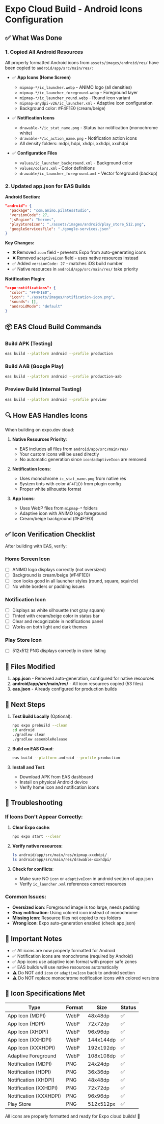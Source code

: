 # Expo Cloud Build - Android Icons Configuration

## ✅ What Was Done

### 1. **Copied All Android Resources**
All properly formatted Android icons from `assets/images/android/res/` have been copied to `android/app/src/main/res/`:

- ✅ **App Icons (Home Screen)**
  - `mipmap-*/ic_launcher.webp` - ANIMO logo (all densities)
  - `mipmap-*/ic_launcher_foreground.webp` - Foreground layer
  - `mipmap-*/ic_launcher_round.webp` - Round icon variant
  - `mipmap-anydpi-v26/ic_launcher.xml` - Adaptive icon configuration
  - Background color: #F4F1E0 (cream/beige)

- ✅ **Notification Icons**
  - `drawable-*/ic_stat_name.png` - Status bar notification (monochrome white)
  - `drawable-*/ic_action_name.png` - Notification action icons
  - All density folders: mdpi, hdpi, xhdpi, xxhdpi, xxxhdpi

- ✅ **Configuration Files**
  - `values/ic_launcher_background.xml` - Background color
  - `values/colors.xml` - Color definitions
  - `drawable/ic_launcher_foreground.xml` - Vector foreground (backup)

### 2. **Updated app.json for EAS Builds**

**Android Section:**
```json
"android": {
  "package": "com.animo.pilatesstudio",
  "versionCode": 27,
  "jsEngine": "hermes",
  "playStoreIcon": "./assets/images/android/play_store_512.png",
  "googleServicesFile": "./google-services.json"
}
```

**Key Changes:**
- ❌ Removed `icon` field - prevents Expo from auto-generating icons
- ❌ Removed `adaptiveIcon` field - uses native resources instead
- ✅ Added `versionCode: 27` - matches iOS build number
- ✅ Native resources in `android/app/src/main/res/` take priority

**Notification Plugin:**
```json
"expo-notifications": {
  "color": "#F4F1E0",
  "icon": "./assets/images/notification-icon.png",
  "sounds": [],
  "androidMode": "default"
}
```

## 📦 EAS Cloud Build Commands

### Build APK (Testing)
```bash
eas build --platform android --profile production
```

### Build AAB (Google Play)
```bash
eas build --platform android --profile production-aab
```

### Preview Build (Internal Testing)
```bash
eas build --platform android --profile preview
```

## 🔍 How EAS Handles Icons

When building on expo.dev cloud:

1. **Native Resources Priority**: 
   - EAS includes all files from `android/app/src/main/res/`
   - Your custom icons will be used directly
   - No automatic generation since `icon`/`adaptiveIcon` are removed

2. **Notification Icons**:
   - Uses monochrome `ic_stat_name.png` from native res
   - System tints with color `#F4F1E0` from plugin config
   - Proper white silhouette format

3. **App Icons**:
   - Uses WebP files from `mipmap-*` folders
   - Adaptive icon with ANIMO logo foreground
   - Cream/beige background (#F4F1E0)

## ✅ Icon Verification Checklist

After building with EAS, verify:

### Home Screen Icon
- [ ] ANIMO logo displays correctly (not oversized)
- [ ] Background is cream/beige (#F4F1E0)
- [ ] Icon looks good in all launcher styles (round, square, squircle)
- [ ] No white borders or padding issues

### Notification Icon
- [ ] Displays as white silhouette (not gray square)
- [ ] Tinted with cream/beige color in status bar
- [ ] Clear and recognizable in notifications panel
- [ ] Works on both light and dark themes

### Play Store Icon
- [ ] 512x512 PNG displays correctly in store listing

## 📂 Files Modified

1. **app.json** - Removed auto-generation, configured for native resources
2. **android/app/src/main/res/** - All icon resources copied (53 files)
3. **eas.json** - Already configured for production builds

## 🚀 Next Steps

1. **Test Build Locally** (Optional):
   ```bash
   npx expo prebuild --clean
   cd android
   ./gradlew clean
   ./gradlew assembleRelease
   ```

2. **Build on EAS Cloud**:
   ```bash
   eas build --platform android --profile production
   ```

3. **Install and Test**:
   - Download APK from EAS dashboard
   - Install on physical Android device
   - Verify home icon and notification icons

## 🔧 Troubleshooting

### If Icons Don't Appear Correctly:

1. **Clear Expo cache**:
   ```bash
   npx expo start --clear
   ```

2. **Verify native resources**:
   ```bash
   ls android/app/src/main/res/mipmap-xxxhdpi/
   ls android/app/src/main/res/drawable-xxxhdpi/
   ```

3. **Check for conflicts**:
   - Make sure NO `icon` or `adaptiveIcon` in android section of app.json
   - Verify `ic_launcher.xml` references correct resources

### Common Issues:

- **Oversized icon**: Foreground image is too large, needs padding
- **Gray notification**: Using colored icon instead of monochrome
- **Missing icon**: Resource files not copied to res folders
- **Wrong icon**: Expo auto-generation enabled (check app.json)

## 📝 Important Notes

- ✅ All icons are now properly formatted for Android
- ✅ Notification icons are monochrome (required by Android)
- ✅ App icons use adaptive icon format with proper safe zones
- ✅ EAS builds will use native resources automatically
- ⚠️ Do NOT add `icon` or `adaptiveIcon` back to android section
- ⚠️ Do NOT replace monochrome notification icons with colored versions

## 🎨 Icon Specifications Met

| Type | Format | Size | Status |
|------|--------|------|--------|
| App Icon (MDPI) | WebP | 48x48dp | ✅ |
| App Icon (HDPI) | WebP | 72x72dp | ✅ |
| App Icon (XHDPI) | WebP | 96x96dp | ✅ |
| App Icon (XXHDPI) | WebP | 144x144dp | ✅ |
| App Icon (XXXHDPI) | WebP | 192x192dp | ✅ |
| Adaptive Foreground | WebP | 108x108dp | ✅ |
| Notification (MDPI) | PNG | 24x24dp | ✅ |
| Notification (HDPI) | PNG | 36x36dp | ✅ |
| Notification (XHDPI) | PNG | 48x48dp | ✅ |
| Notification (XXHDPI) | PNG | 72x72dp | ✅ |
| Notification (XXXHDPI) | PNG | 96x96dp | ✅ |
| Play Store | PNG | 512x512px | ✅ |

All icons are properly formatted and ready for Expo cloud builds! 🎉
